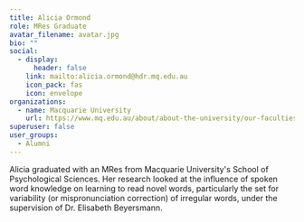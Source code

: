 ```yaml
---
title: Alicia Ormond
role: MRes Graduate
avatar_filename: avatar.jpg
bio: ""
social:
  - display:
      header: false
    link: mailto:alicia.ormond@hdr.mq.edu.au
    icon_pack: fas
    icon: envelope
organizations:
  - name: Macquarie University
    url: https://www.mq.edu.au/about/about-the-university/our-faculties/medicine-and-health-sciences/departments-and-centres/school-of-psychological-sciences
superuser: false
user_groups:
  - Alumni
---
```

Alicia graduated with an MRes from Macquarie University's School of Psychological Sciences. Her research looked at the influence of spoken word knowledge on learning to read novel words, particularly the set for variability (or mispronunciation correction) of irregular words, under the supervision of Dr. Elisabeth Beyersmann.